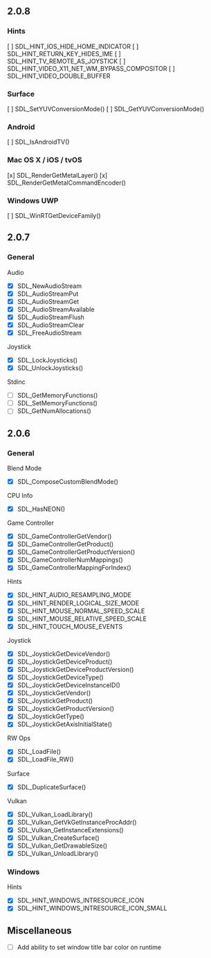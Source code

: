## 2.0.8

### Hints

[ ] SDL_HINT_IOS_HIDE_HOME_INDICATOR
[ ] SDL_HINT_RETURN_KEY_HIDES_IME
[ ] SDL_HINT_TV_REMOTE_AS_JOYSTICK
[ ] SDL_HINT_VIDEO_X11_NET_WM_BYPASS_COMPOSITOR
[ ] SDL_HINT_VIDEO_DOUBLE_BUFFER

### Surface

[ ] SDL_SetYUVConversionMode()
[ ] SDL_GetYUVConversionMode()

### Android

[ ] SDL_IsAndroidTV()

### Mac OS X / iOS / tvOS

[x] SDL_RenderGetMetalLayer()
[x] SDL_RenderGetMetalCommandEncoder()

### Windows UWP

[ ] SDL_WinRTGetDeviceFamily()

## 2.0.7

### General

Audio

- [x] SDL_NewAudioStream
- [x] SDL_AudioStreamPut
- [x] SDL_AudioStreamGet
- [x] SDL_AudioStreamAvailable
- [x] SDL_AudioStreamFlush
- [x] SDL_AudioStreamClear
- [x] SDL_FreeAudioStream

Joystick

- [x] SDL_LockJoysticks()
- [x] SDL_UnlockJoysticks()

Stdinc

- [ ] SDL_GetMemoryFunctions()
- [ ] SDL_SetMemoryFunctions()
- [ ] SDL_GetNumAllocations()

## 2.0.6

### General

Blend Mode

- [x] SDL_ComposeCustomBlendMode()

CPU Info

- [x] SDL_HasNEON()

Game Controller

- [x] SDL_GameControllerGetVendor()
- [x] SDL_GameControllerGetProduct()
- [x] SDL_GameControllerGetProductVersion()
- [x] SDL_GameControllerNumMappings()
- [x] SDL_GameControllerMappingForIndex()

Hints

- [x] SDL_HINT_AUDIO_RESAMPLING_MODE
- [x] SDL_HINT_RENDER_LOGICAL_SIZE_MODE
- [x] SDL_HINT_MOUSE_NORMAL_SPEED_SCALE
- [x] SDL_HINT_MOUSE_RELATIVE_SPEED_SCALE
- [x] SDL_HINT_TOUCH_MOUSE_EVENTS

Joystick

- [x] SDL_JoystickGetDeviceVendor()
- [x] SDL_JoystickGetDeviceProduct()
- [x] SDL_JoystickGetDeviceProductVersion()
- [x] SDL_JoystickGetDeviceType()
- [x] SDL_JoystickGetDeviceInstanceID()
- [x] SDL_JoystickGetVendor()
- [x] SDL_JoystickGetProduct()
- [x] SDL_JoystickGetProductVersion()
- [x] SDL_JoystickGetType()
- [x] SDL_JoystickGetAxisInitialState()

RW Ops

- [x] SDL_LoadFile()
- [x] SDL_LoadFile_RW()

Surface

- [x] SDL_DuplicateSurface()

Vulkan

- [x] SDL_Vulkan_LoadLibrary()
- [x] SDL_Vulkan_GetVkGetInstanceProcAddr()
- [x] SDL_Vulkan_GetInstanceExtensions()
- [x] SDL_Vulkan_CreateSurface()
- [x] SDL_Vulkan_GetDrawableSize()
- [x] SDL_Vulkan_UnloadLibrary()

### Windows

Hints

- [x] SDL_HINT_WINDOWS_INTRESOURCE_ICON
- [x] SDL_HINT_WINDOWS_INTRESOURCE_ICON_SMALL

## Miscellaneous

- [ ] Add ability to set window title bar color on runtime
